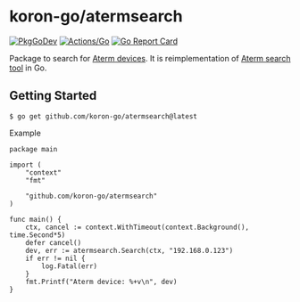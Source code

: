 # koron-go/atermsearch

[![PkgGoDev](https://pkg.go.dev/badge/github.com/koron-go/atermsearch)](https://pkg.go.dev/github.com/koron-go/atermsearch)
[![Actions/Go](https://github.com/koron-go/atermsearch/workflows/Go/badge.svg)](https://github.com/koron-go/atermsearch/actions?query=workflow%3AGo)
[![Go Report Card](https://goreportcard.com/badge/github.com/koron-go/atermsearch)](https://goreportcard.com/report/github.com/koron-go/atermsearch)

Package to search for [Aterm devices](https://www.aterm.jp/product/atermstation/).
It is reimplementation of [Aterm search tool](https://www.aterm.jp/web/model/aterm_search.html) in Go.

## Getting Started

``` console
$ go get github.com/koron-go/atermsearch@latest
```


Example

```
package main

import (
    "context"
    "fmt"

	"github.com/koron-go/atermsearch"
)

func main() {
	ctx, cancel := context.WithTimeout(context.Background(), time.Second*5)
	defer cancel()
	dev, err := atermsearch.Search(ctx, "192.168.0.123")
    if err != nil {
        log.Fatal(err)
    }
    fmt.Printf("Aterm device: %+v\n", dev)
}
```
